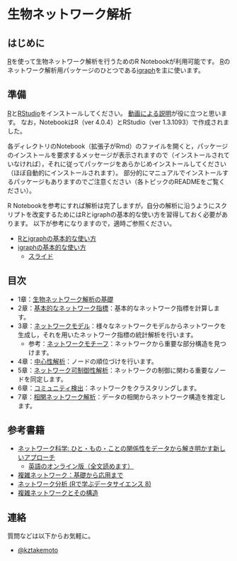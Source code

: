 # 生物ネットワーク解析

## はじめに
[R](https://www.r-project.org)を使って生物ネットワーク解析を行うためのR Notebookが利用可能です。
[R](https://www.r-project.org)のネットワーク解析用パッケージのひとつである[igraph](https://igraph.org/r/)を主に使います。

## 準備
[R](https://www.r-project.org)と[RStudio](https://rstudio.com)をインストールしてください。
[動画による説明](https://www.youtube.com/results?search_query=rstudio+インストール)が役に立つと思います。
なお，NotebookはR（ver 4.0.4）とRStudio（ver 1.3.1093）で作成されました。

各ディレクトリのNotebook（拡張子がRmd）のファイルを開くと，パッケージのインストールを要求するメッセージが表示されますので（インストールされていなければ），それに従ってパッケージをあらかじめインストールしてください（ほぼ自動的にインストールされます）。
部分的にマニュアルでインストールするパッケージもありますのでご注意ください（各トピックのREADMEをご覧ください）。

R Notebookを参考にすれば解析は完了しますが，自分の解析に沿うようにスクリプトを改変するためにはRとigraphの基本的な使い方を習得しておく必要があります。
以下が参考になりますので，適時ご参照ください。
* [Rとigraphの基本的な使い方](http://www.nemotos.net/igraph-tutorial/NetSciX_2016_Workshop_ja.html)
* [igraphの基本的な使い方](https://sites.google.com/view/takemotolab/r-igraph)
  * [スライド](https://www.slideshare.net/kztakemoto/r-seminar-on-igraph)

## 目次
* 1章：[生物ネットワーク解析の基礎](introduction)
* 2章：[基本的なネットワーク指標](network_property)：基本的なネットワーク指標を計算します。
* 3章：[ネットワークモデル](network_models)：様々なネットワークモデルからネットワークを生成し，それを用いたネットワーク指標の統計解析を行います。
  * 参考：[ネットワークモチーフ](network_motifs)：ネットワークから重要な部分構造を見つけます。
* 4章：[中心性解析](centrality_analysis)：ノードの順位づけを行います。
* 5章：[ネットワーク可制御性解析](network_controllability)：ネットワークの制御に関わる重要なノードを同定します。
* 6章：[コミュニティ検出](community_detection)：ネットワークをクラスタリングします。
* 7章：[相関ネットワーク解析](correlation_networks)：データの相関からネットワーク構造を推定します。

## 参考書籍
* [ネットワーク科学: ひと・もの・ことの関係性をデータから解き明かす新しいアプローチ](https://www.amazon.co.jp/dp/4320124472/ref=cm_sw_r_tw_dp_x_ag4RFb65A3X6N)
  * [英語のオンライン版（全文読めます）](http://networksciencebook.com)
* [複雑ネットワーク：基礎から応用まで](https://www.amazon.co.jp/dp/4764903636/ref=cm_sw_r_tw_dp_ph4RFb6XKK3M2?_x_encoding=UTF8&psc=1)
* [ネットワーク分析 (Rで学ぶデータサイエンス 8)](https://www.amazon.co.jp/dp/4320019288/ref=cm_sw_r_tw_dp_x_qi4RFbJGM8RF8)
* [複雑ネットワークとその構造](https://www.amazon.co.jp/dp/4320110536/ref=cm_sw_r_tw_dp_x_aj4RFb2WW2EVW)

## 連絡
質問などは以下からお気軽に。
* [@kztakemoto](https://twitter.com/kztakemoto)
